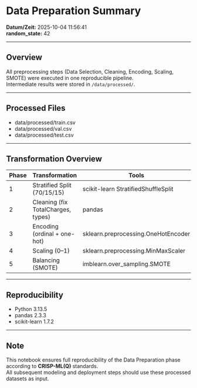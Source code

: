 # Data Preparation Summary

**Datum/Zeit:** 2025-10-04 11:56:41  
**random_state:** 42  

---

## Overview
All preprocessing steps (Data Selection, Cleaning, Encoding, Scaling, SMOTE) were executed in one reproducible pipeline.  
Intermediate results were stored in `/data/processed/`.

---

## Processed Files
- data/processed/train.csv  
- data/processed/val.csv  
- data/processed/test.csv  

---

## Transformation Overview
| Phase | Transformation | Tools |
|--------|----------------|--------|
| 1 | Stratified Split (70/15/15) | scikit-learn StratifiedShuffleSplit |
| 2 | Cleaning (fix TotalCharges, types) | pandas |
| 3 | Encoding (ordinal + one-hot) | sklearn.preprocessing.OneHotEncoder |
| 4 | Scaling (0–1) | sklearn.preprocessing.MinMaxScaler |
| 5 | Balancing (SMOTE) | imblearn.over_sampling.SMOTE |

---

## Reproducibility
- Python 3.13.5  
- pandas 2.3.3  
- scikit-learn 1.7.2

---

## Note
This notebook ensures full reproducibility of the Data Preparation phase according to **CRISP-ML(Q)** standards.  
All subsequent modeling and deployment steps should use these processed datasets as input.
